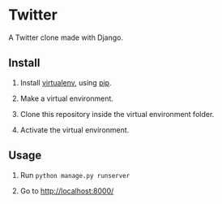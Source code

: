 # Twitter

A Twitter clone made with Django.

## Install

1. Install <a href="https://pypi.python.org/pypi/virtualenv">virtualenv</a>, using <a href="https://pypi.python.org/pypi/pip/">pip</a>.

2. Make a virtual environment.

3.  Clone this repository inside the virtual environment folder.

4. Activate the virtual environment.

## Usage

1. Run ```python manage.py runserver```

2. Go to <a href="http://localhost:8000/">http://localhost:8000/</a>

